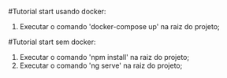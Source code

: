 
#Tutorial start usando docker:

1. Executar o comando 'docker-compose up' na raiz do projeto;

#Tutorial start sem docker:

1. Executar o comando 'npm install' na raiz do projeto;
1. Executar o comando 'ng serve' na raiz do projeto;